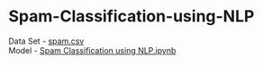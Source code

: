 # Spam-Classification-using-NLP

Data Set - [spam.csv](./spam.csv) <br>
Model - [Spam Classification using NLP.ipynb](./Spam_Classification_using_NLP.ipynb)
